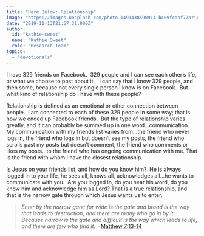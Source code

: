 ```yaml
---
title: "Here Below: Relationship"
image: "https://images.unsplash.com/photo-1491438590914-bc09fcaaf77a?ixlib=rb-1.2.1&q=85&fm=jpg&crop=entropy&cs=srgb&ixid=eyJhcHBfaWQiOjk2NjF9"
date: "2019-11-13T21:57:31.000Z"
author:
  id: "kathie-sweet"
  name: "Kathie Sweet"
  role: "Research Team"
topics:
  - "devotionals"
---
```

I have 329 friends on Facebook.  329 people and I can see each other’s life, or what we choose to post about it.   I can say that I know 329 people, and then some, because not every single person I know is on Facebook.  But what kind of relationship do I have with these people? 

Relationship is defined as an emotional or other connection between people.  I am connected to each of these 329 people in some way; that is how we ended up Facebook friends.  But the type of relationship varies greatly, and it can probably be summed up in one word...communication.  My communication with my friends list varies from...the friend who never logs in, the friend who logs in but doesn’t see my posts, the friend who scrolls past my posts but doesn’t comment, the friend who comments or likes my posts...to the friend who has ongoing communication with me. That is the friend with whom I have the closest relationship. 

Is Jesus on your friends list, and how do you know him?  He is always logged in to your life, he sees all, knows all, acknowledges all...he wants to communicate with you.  Are you logged in, do you hear his word, do you know him and acknowledge him as Lord?  That is a true relationship, and that is the narrow gate through which Jesus wants us to enter. 

> _Enter by the narrow gate; for wide is the gate and broad is the way that leads to destruction, and there are many who go in by it. Because narrow is the gate and difficult is the way which leads to life, and there are few who find it._  -[Matthew 7:13-14][1]

[1]: https://my.bible.com/bible/111/MAT.7.13-14
